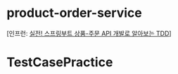 # product-order-service
[인프런: [실전! 스프링부트 상품-주문 API 개발로 알아보는 TDD](https://www.inflearn.com/course/%EC%8A%A4%ED%94%84%EB%A7%81%EB%B6%80%ED%8A%B8-%EC%8B%A4%EC%A0%84-%EC%83%81%ED%92%88%EC%A3%BC%EB%AC%B8-tdd/dashboard)]
# TestCasePractice
